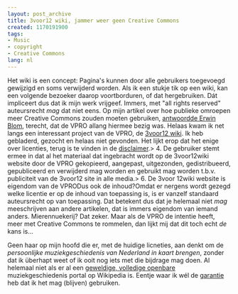 ```yaml
---
layout: post_archive
title: 3voor12 wiki, jammer weer geen Creative Commons
created: 1170191900
tags:
- Music
- copyright
- Creative Commons
lang: nl
---
```

Het wiki is een concept: Pagina's kunnen door alle gebruikers toegevoegd gewijzigd en soms verwijderd worden. Als ik een stukje tik op een wiki, kan een volgende bezoeker daarop voortborduren, of dat hergebruiken. Dát impliceert dus dat ik mijn werk vrijgeef. Immers, met "all rights reserved" auteursrecht _mag_ dat niet eens. Op mijn artikel over hoe publieke omroepen meer Creative Commons zouden moeten gebruiken, [antwoordde Erwin Blom](http://www.denieuwereporter.nl/?p=748#comment-13108), terecht, dat de VPRO allang hiermee bezig was. Helaas kwam ik net langs een interessant project van de VPRO, de [3voor12 wiki](http://3voor12wiki.vpro.nl/). Ik heb gebladerd, gezocht en helaas niet gevonden. Het lijkt erop dat het enige over licenties, terug is te vinden in de [disclaimer](http://3voor12wiki.vpro.nl/page/Disclaimer).> 4. De gebruiker stemt ermee in dat al het materiaal dat ingebracht wordt op de 3voor12wiki website door de VPRO gekopieerd, aangepast, uitgezonden, gedistribueerd, gepubliceerd en verwijderd mag worden en gebruikt mag worden t.b.v. publiciteit van de 3voor12 site in alle media.> 6. De 3voor 12wiki website is eigendom van de VPRODus ook de inhoud?Omdat er nergens wordt gezegd welke licentie er op de inhoud van toepassing is, is er vanzelf standaard auteursrecht op van toepassing. Dat betekent dus dat je helemaal niet _mag_ meeschrijven aan andere artikelen, dat is immers eigendom van iemand anders. Mierennuekerij? Dat zeker. Maar als de VPRO de intentie heeft, meer met Creative Commons te rommelen, dan lijkt mij dat dit toch echt _de_ kans is...

Geen haar op mijn hoofd die er, met de huidige licneties, aan denkt om de _persoonlijke muziekgeschiedenis van Nederland in kaart brengen_, zonder dat ik überhapt weet of ik ooit nog iets met die bijdrage mag doen. Al helemaal niet als er al een [geweldige, volledige openbare](http://nl.wikipedia.org/wiki/Portaal:Muziek) muziekgeschiedenis portal op Wikipedia is. Eentje waar ik wél de [garantie](http://nl.wikipedia.org/wiki/Wikipedia#Kenmerken_van_het_project) heb dat ik het mag (blijven) gebruiken.
